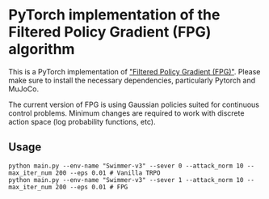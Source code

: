 # PyTorch implementation of the Filtered Policy Gradient (FPG) algorithm

This is a PyTorch implementation of ["Filtered Policy Gradient (FPG)"](https://arxiv.org/abs/1502.05477). Please make sure to install the necessary dependencies, particularly Pytorch and MuJoCo.

The current version of FPG is using Gaussian policies suited for continuous control problems. Minimum changes are required to work with discrete action space (log probability functions, etc).

## Usage

```
python main.py --env-name "Swimmer-v3" --sever 0 --attack_norm 10 --max_iter_num 200 --eps 0.01 # Vanilla TRPO
python main.py --env-name "Swimmer-v3" --sever 1 --attack_norm 10 --max_iter_num 200 --eps 0.01 # FPG
```
